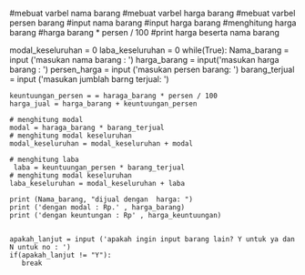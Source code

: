 
#mebuat varbel nama barang
#mebuat varbel harga barang
#mebuat varbel persen barang
#input nama barang
#input harga barang 
#menghitung harga barang
#harga barang * persen / 100
#print harga beserta nama barang


modal_keseluruhan = 0
laba_keseluruhan = 0
while(True):
    Nama_barang = input ('masukan nama barang : ')
    harga_barang = input('masukan harga barang : ')
    persen_harga = input ('masukan persen barang: ')
    barang_terjual = input ('masukan jumblah barng terjual: ') 

    keuntuungan_persen = = haraga_barang * persen / 100
    harga_jual = harga_barang + keuntuungan_persen

    # menghitung modal
    modal = haraga_barang * barang_terjual
    # menghitung modal keseluruhan
    modal_keseluruhan = modal_keseluruhan + modal

    # menghitung laba
     laba = keuntuungan_persen * barang_terjual
    # menghitung modal keseluruhan
    laba_keseluruhan = modal_keseluruhan + laba
    
    print (Nama_barang, "dijual dengan  harga: ")
    print ('dengan modal : Rp.' , harga_barang)
    print ('dengan keuntungan : Rp' , harga_keuntuungan)


    apakah_lanjut = input ('apakah ingin input barang lain? Y untuk ya dan N untuk no : ')
    if(apakah_lanjut != "Y"):
       break
